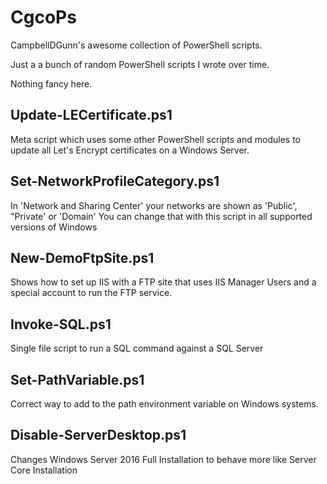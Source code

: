 # CgcoPs
CampbellDGunn's awesome collection of PowerShell scripts. 

Just a a bunch of random PowerShell scripts I wrote over time.

Nothing fancy here.

## Update-LECertificate.ps1

Meta script which uses some other PowerShell scripts and modules to update all Let's Encrypt certificates on a Windows Server.

## Set-NetworkProfileCategory.ps1

 In 'Network and Sharing Center' your networks are shown as 'Public', "Private' or 'Domain'
    You can change that with this script in all supported versions of Windows
    
## New-DemoFtpSite.ps1

Shows how to set up IIS with a FTP site that uses IIS Manager Users
and a special account to run the FTP service.

## Invoke-SQL.ps1

Single file script to run a SQL command against a SQL Server

## Set-PathVariable.ps1

Correct way to add to the path environment variable on Windows systems.

## Disable-ServerDesktop.ps1

Changes Windows Server 2016 Full Installation to behave more like Server Core Installation